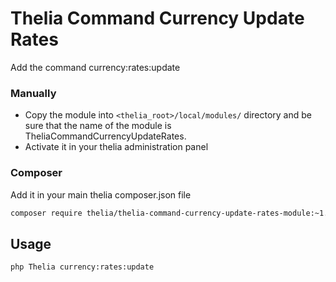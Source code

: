 # Thelia Command Currency Update Rates

Add the command currency:rates:update

### Manually

* Copy the module into ```<thelia_root>/local/modules/``` directory and be sure that the name of the module is TheliaCommandCurrencyUpdateRates.
* Activate it in your thelia administration panel

### Composer

Add it in your main thelia composer.json file

```bash
composer require thelia/thelia-command-currency-update-rates-module:~1.0
```

## Usage

```bash
php Thelia currency:rates:update
```
